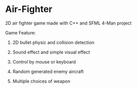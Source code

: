 # Air-Fighter

2D air fighter game made with C++ and SFML
4-Man project

Game Feature:

1. 2D bullet physic and collision detection

2. Sound effect and simple visual effect

3. Control by mouse or keyboard

4. Random generated enemy aircraft

5. Multiple choices of weapon

